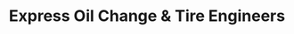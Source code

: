 ---
title: "Express Oil Change & Tire Engineers"
url: /lafayette/express-oil-change-and-tire-engineers/
shop: tyres
---